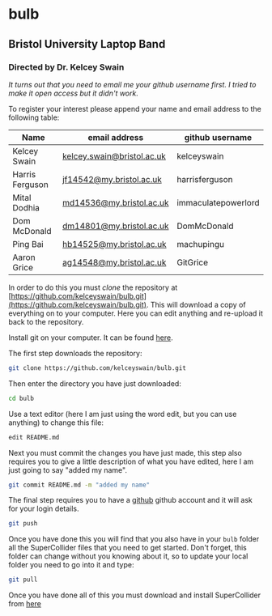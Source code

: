 # bulb
## Bristol University Laptop Band
### Directed by Dr. Kelcey Swain

*It turns out that you need to email me your github username first. I tried to make it open access but it didn't work.*

To register your interest please append your name and email address to the following table:

| Name            | email address                                                   | github username     |
| ---             | ---                                                             | ---                 |
| Kelcey Swain    | [kelcey.swain@bristol.ac.uk](mailto:kelcey.swain@bristol.ac.uk) | kelceyswain         |
| Harris Ferguson | [jf14542@my.bristol.ac.uk](mailto:jf14542@my.bristol.ac.uk)     | harrisferguson      |
| Mital Dodhia    | [md14536@my.bristol.ac.uk](mailto:md14536@my.bristol.ac.uk)     | immaculatepowerlord |
| Dom McDonald    | [dm14801@my.bristol.ac.uk](mailto:dm14801@my.bristol.ac.uk)     | DomMcDonald         |
| Ping Bai	  | [hb14525@my.bristol.ac.uk](mailto:hb14525@my.bristol.ac.uk)	    | machupingu	  |	
| Aaron Grice     | [ag14548@my.bristol.ac.uk](mailto:ag14548@my.bristol.ac.uk)     | GitGrice            |

In order to do this you must *clone* the repository at [https://github.com/kelceyswain/bulb.git](https://github.com/kelceyswain/bulb.git). This will download a copy of everything on to your computer. Here you can edit anything and re-upload it back to the repository.

Install git on your computer. It can be found [here](https://git-scm.com/downloads).

The first step downloads the repository:
```bash
git clone https://github.com/kelceyswain/bulb.git
```

Then enter the directory you have just downloaded:
```bash
cd bulb
```

Use a text editor (here I am just using the word edit, but you can use anything) to change this file:
```bash
edit README.md
```

Next you must commit the changes you have just made, this step also requires you to give a little description of what you have edited, here I am just going to say "added my name".
```bash
git commit README.md -m "added my name"
```

The final step requires you to have a [github](https://github.com/) github account and it will ask for your login details.
```bash
git push
```

Once you have done this you will find that you also have in your `bulb` folder all the SuperCollider files that you need to get started. Don't forget, this folder can change without you knowing about it, so to update your local folder you need to go into it and type:

```bash 
git pull
```

Once you have done all of this you must download and install SuperCollider from [here](http://supercollider.github.io/download)
